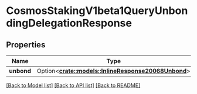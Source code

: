 # CosmosStakingV1beta1QueryUnbondingDelegationResponse

## Properties

Name | Type | Description | Notes
------------ | ------------- | ------------- | -------------
**unbond** | Option<[**crate::models::InlineResponse20068Unbond**](inline_response_200_68_unbond.md)> |  | [optional]

[[Back to Model list]](../README.md#documentation-for-models) [[Back to API list]](../README.md#documentation-for-api-endpoints) [[Back to README]](../README.md)



